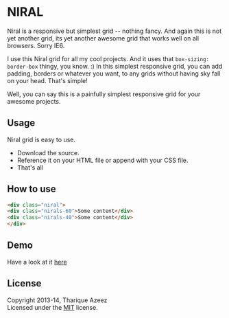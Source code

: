 
NIRAL
=====

Niral is a responsive but simplest grid -- nothing fancy. 
And again this is not yet another grid, its yet another awesome grid that works well on all browsers. Sorry IE6.

I use this Niral grid for all my cool projects. And it uses that ```box-sizing: border-box``` thingy, you know. :) In this simplest responsive grid, you can add padding, borders or whatever you want, to any grids without having sky fall on your head. That's simple!

Well, you can say this is a painfully simplest responsive grid for your awesome projects.

Usage
-----

Niral grid is easy to use.

* Download the source.
* Reference it on your HTML file or append with your CSS file.
* That's all

How to use
----------

```html
<div class="niral">
<div class="nirals-60">Some content</div>
<div class="nirals-40">Some content</div>
</div>
```

Demo
----

Have a look at it [here][niral]

License
-------

Copyright 2013-14, Tharique Azeez  
Licensed under the [MIT][mit] license.

[mit]: http://opensource.org/licenses/mit-license.php
[niral]: http://niram.org/niral
